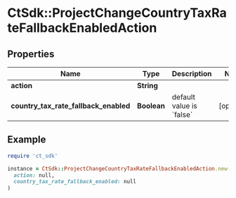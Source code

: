 # CtSdk::ProjectChangeCountryTaxRateFallbackEnabledAction

## Properties

| Name | Type | Description | Notes |
| ---- | ---- | ----------- | ----- |
| **action** | **String** |  |  |
| **country_tax_rate_fallback_enabled** | **Boolean** | default value is &#x60;false&#x60; | [optional] |

## Example

```ruby
require 'ct_sdk'

instance = CtSdk::ProjectChangeCountryTaxRateFallbackEnabledAction.new(
  action: null,
  country_tax_rate_fallback_enabled: null
)
```


